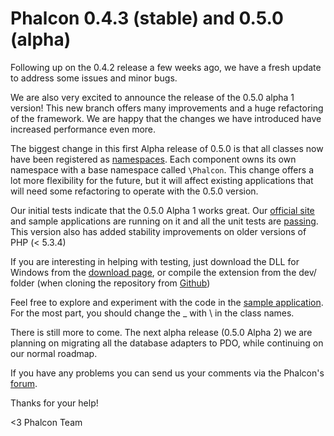 Phalcon 0.4.3 (stable) and 0.5.0 (alpha)
========================================

Following up on the 0.4.2 release a few weeks ago, we have a fresh update to 
address some issues and minor bugs.

We are also very excited to announce the release of the 0.5.0 alpha 1 version! 
This new branch offers many improvements and a huge refactoring of the 
framework. We are happy that the changes we have introduced have increased 
performance even more.

The biggest change in this first Alpha release of 0.5.0 is that all classes now 
have been registered as
[namespaces](http://www.php.net/manual/en/language.namespaces.rationale.php).
Each component owns its own namespace with a base namespace called `\Phalcon`. 
This change offers a lot more flexibility for the future, but it will affect 
existing applications that will need some refactoring to operate with the 
0.5.0 version.

Our initial tests indicate that the 0.5.0 Alpha 1 works great. Our
[official site](https://github.com/phalcon/website) and sample applications are 
running on it and all the unit tests are 
[passing](http://travis-ci.org/#!/phalcon/cphalcon). This version also has 
added stability improvements on older versions of PHP (\< 5.3.4)

If you are interesting in helping with testing, just download the DLL for 
Windows from the [download page](https://phalconphp.com/download), or compile 
the extension from the dev/ folder (when cloning the repository from 
[Github](https://github.com/phalcon/cphalcon/))

Feel free to explore and experiment with the code in the [sample
application](https://github.com/phalcon/invo). For the most part, you
should change the \_ with \\ in the class names.

There is still more to come. The next alpha release (0.5.0 Alpha 2) we are 
planning on migrating all the database adapters to PDO, while continuing on our 
normal roadmap.

If you have any problems you can send us your comments via the Phalcon's
[forum](https://forum.phalconphp.com).

Thanks for your help!

<3 Phalcon Team